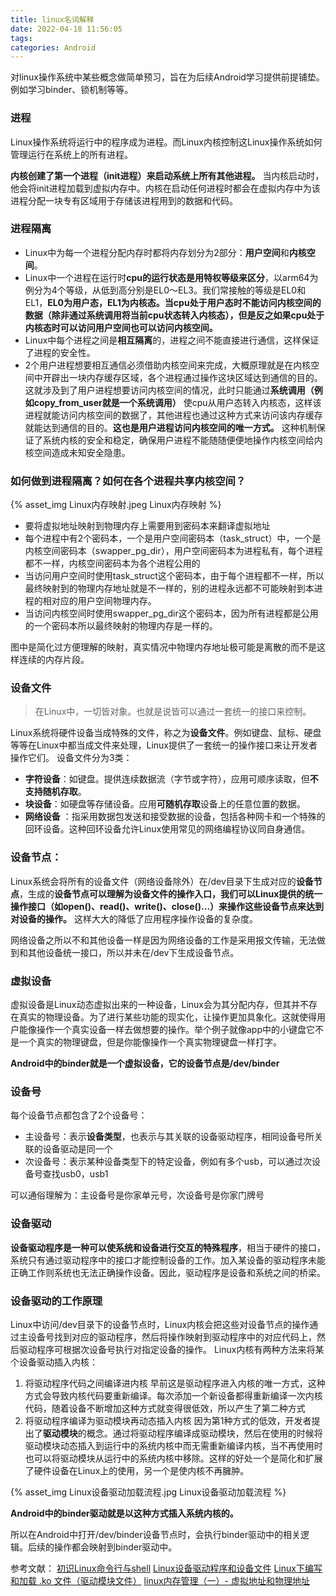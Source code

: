 ```yaml
---
title: linux名词解释
date: 2022-04-18 11:56:05
tags:
categories: Android
---
```

对linux操作系统中某些概念做简单预习，旨在为后续Android学习提供前提铺垫。例如学习binder、锁机制等等。

### 进程
Linux操作系统将运行中的程序成为进程。而Linux内核控制这Linux操作系统如何管理运行在系统上的所有进程。

**内核创建了第一个进程（init进程）来启动系统上所有其他进程。** 当内核启动时，他会将init进程加载到虚拟内存中。内核在启动任何进程时都会在虚拟内存中为该进程分配一块专有区域用于存储该进程用到的数据和代码。

### 进程隔离
- Linux中为每一个进程分配内存时都将内存划分为2部分：**用户空间**和**内核空间**。
- Linux中一个进程在运行时**cpu的运行状态是用特权等级来区分**，以arm64为例分为4个等级，从低到高分别是EL0～EL3。我们常接触的等级是EL0和EL1，**EL0为用户态，EL1为内核态。当cpu处于用户态时不能访问内核空间的数据（除非通过系统调用将当前cpu状态转入内核态），但是反之如果cpu处于内核态时可以访问用户空间也可以访问内核空间。**
- Linux中每个进程之间是**相互隔离**的，进程之间不能直接进行通信，这样保证了进程的安全性。
- 2个用户进程想要相互通信必须借助内核空间来完成，大概原理就是在内核空间中开辟出一块内存缓存区域，各个进程通过操作这块区域达到通信的目的。这就涉及到了用户进程想要访问内核空间的情况，此时只能通过**系统调用（例如copy_from_user就是一个系统调用）** 使cpu从用户态转入内核态，这样该进程就能访问内核空间的数据了，其他进程也通过这种方式来访问该内存缓存就能达到通信的目的。**这也是用户进程访问内核空间的唯一方式。** 这种机制保证了系统内核的安全和稳定，确保用户进程不能随随便便地操作内核空间给内核空间造成未知安全隐患。

### 如何做到进程隔离？如何在各个进程共享内核空间？

{% asset_img Linux内存映射.jpeg Linux内存映射 %}

- 要将虚拟地址映射到物理内存上需要用到密码本来翻译虚拟地址
- 每个进程中有2个密码本，一个是用户空间密码本（task_struct）中，一个是内核空间密码本（swapper_pg_dir），用户空间密码本为进程私有，每个进程都不一样，内核空间密码本为各个进程公用的
- 当访问用户空间时使用task_struct这个密码本，由于每个进程都不一样，所以最终映射到的物理内存地址就是不一样的，别的进程永远都不可能映射到本进程的相对应的用户空间物理内存。
- 当访问内核空间时使用swapper_pg_dir这个密码本，因为所有进程都是公用的一个密码本所以最终映射的物理内存是一样的。

图中是简化过方便理解的映射，真实情况中物理内存地址极可能是离散的而不是这样连续的内存片段。

### 设备文件
> 在Linux中，一切皆对象。也就是说皆可以通过一套统一的接口来控制。

Linux系统将硬件设备当成特殊的文件，称之为**设备文件**。例如键盘、鼠标、硬盘等等在Linux中都当成文件来处理，Linux提供了一套统一的操作接口来让开发者操作它们。
设备文件分为3类：

 - **字符设备**：如键盘。提供连续数据流（字节或字符），应用可顺序读取，但**不支持随机存取**。
 - **块设备**：如硬盘等存储设备。应用**可随机存取**设备上的任意位置的数据。
 - **网络设备** ：指采用数据包发送和接受数据的设备，包括各种网卡和一个特殊的回环设备。这种回环设备允许Linux使用常见的网络编程协议同自身通信。

### 设备节点：
Linux系统会将所有的设备文件（网络设备除外）在/dev目录下生成对应的**设备节点**，生成的**设备节点可以理解为设备文件的操作入口，我们可以Linux提供的统一操作接口（如open()、read()、write()、close()...）来操作这些设备节点来达到对设备的操作。** 这样大大的降低了应用程序操作设备的复杂度。

网络设备之所以不和其他设备一样是因为网络设备的工作是采用报文传输，无法做到和其他设备统一接口，所以并未在/dev下生成设备节点。

### 虚拟设备
虚拟设备是Linux动态虚拟出来的一种设备，Linux会为其分配内存，但其并不存在真实的物理设备。为了进行某些功能的现实化，让操作更加具象化。这就使得用户能像操作一个真实设备一样去做想要的操作。举个例子就像app中的小键盘它不是一个真实的物理键盘，但是你能像操作一个真实物理键盘一样打字。

**Android中的binder就是一个虚拟设备，它的设备节点是/dev/binder**
### 设备号
每个设备节点都包含了2个设备号：

 - 主设备号：表示**设备类型**，也表示与其关联的设备驱动程序，相同设备号所关联的设备驱动是同一个
 - 次设备号：表示某种设备类型下的特定设备，例如有多个usb，可以通过次设备号查找usb0，usb1

可以通俗理解为：主设备号是你家单元号，次设备号是你家门牌号

### 设备驱动
**设备驱动程序是一种可以使系统和设备进行交互的特殊程序**，相当于硬件的接口，系统只有通过驱动程序中的接口才能控制设备的工作。加入某设备的驱动程序未能正确工作则系统也无法正确操作设备。因此，驱动程序是设备和系统之间的桥梁。

### 设备驱动的工作原理
Linux中访问/dev目录下的设备节点时，Linux内核会把这些对设备节点的操作通过主设备号找到对应的驱动程序，然后将操作映射到驱动程序中的对应代码上，然后驱动程序可根据次设备号执行对指定设备的操作。
Linux内核有两种方法来将某个设备驱动插入内核：

 1. 将驱动程序代码之间编译进内核
	早前这是驱动程序进入内核的唯一方式，这种方式会导致内核代码要重新编译。每次添加一个新设备都得重新编译一次内核代码，随着设备不断增加这种方式就变得很低效，所以产生了第二种方式
 2. 将驱动程序编译为驱动模块再动态插入内核
	因为第1种方式的低效，开发者提出了**驱动模块**的概念。通过将驱动程序编译成驱动模块，然后在使用的时候将驱动模块动态插入到运行中的系统内核中而无需重新编译内核，当不再使用时也可以将驱动模块从运行中的系统内核中移除。这样的好处一个是简化和扩展了硬件设备在Linux上的使用，另一个是使内核不再臃肿。

{% asset_img Linux设备驱动加载流程.jpg Linux设备驱动加载流程 %}

**Android中的binder驱动就是以这种方式插入系统内核的。**

所以在Android中打开/dev/binder设备节点时，会执行binder驱动中的相关逻辑。后续的操作都会映射到binder驱动中。

参考文献：
[初识Linux命令行与shell](https://baijiahao.baidu.com/s?id=1726920239983776761&wfr=spider&for=pc)
[Linux设备驱动程序和设备文件](https://blog.csdn.net/qianghaohao/article/details/79058121?utm_term=linux%E9%A9%B1%E5%8A%A8%E7%A8%8B%E5%BA%8F%E6%96%87%E4%BB%B6&utm_medium=distribute.pc_aggpage_search_result.none-task-blog-2~all~sobaiduweb~default-1-79058121&spm=3001.4430)
[Linux下编写和加载 .ko 文件（驱动模块文件）](https://blog.csdn.net/qq_38880380/article/details/79227760)
[linux内存管理（一）- 虚拟地址和物理地址](https://zhuanlan.zhihu.com/p/484393580)